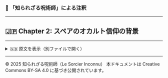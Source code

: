 ### 🐌 「知られざる呪術師」による注釈

---

## 🇯🇵 Chapter 2: スペアのオカルト信仰の背景


---

<details>
<summary>🇬🇧 原文を表示（別ファイルで開く）</summary>

🔗 [原文を読む 02_background_en.md](02_background_en.md)

</details>

---

© 2025 知られざる呪術師（Le Sorcier Inconnu）
本ドキュメントは Creative Commons BY-SA 4.0 に基づき公開されています。

